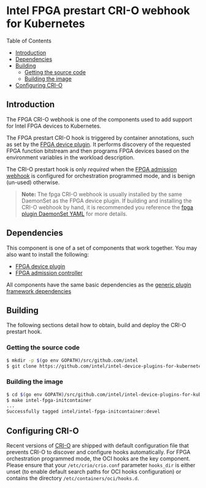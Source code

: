 # Intel FPGA prestart CRI-O webhook for Kubernetes

Table of Contents

* [Introduction](#introduction)
* [Dependencies](#dependencies)
* [Building](#building)
    * [Getting the source code](#getting-the-source-code)
    * [Building the image](#building-the-image)
* [Configuring CRI-O](#configuring-cri-o)

## Introduction

The FPGA CRI-O webhook is one of the components used to add support for Intel FPGA
devices to Kubernetes.

The FPGA prestart CRI-O hook is triggered by container annotations, such as set by the
[FPGA device plugin](../fpga_plugin/README.md).  It performs discovery of the requested FPGA
function bitstream and then programs FPGA devices based on the environment variables
in the workload description.

The CRI-O prestart hook is only *required* when the
[FPGA admission webhook](../fpga_admissionwebhook/README.md) is configured for orchestration
programmed mode, and is benign (un-used) otherwise.

> **Note:** The fpga CRI-O webhook is usually installed by the same DaemonSet as the
> FPGA device plugin. If building and installing the CRI-O webhook by hand, it is
> recommended you reference the
> [fpga plugin DaemonSet YAML](/deployments/fpga_plugin/fpga_plugin.yaml) for
> more details.

## Dependencies

This component is one of a set of components that work together. You may also want to
install the following:

-   [FPGA device plugin](../fpga_plugin/README.md)
-   [FPGA admission controller](../fpga_admissionwebhook/README.md)

All components have the same basic dependencies as the
[generic plugin framework dependencies](../../README.md#about)

## Building

The following sections detail how to obtain, build and deploy the CRI-O
prestart hook.

### Getting the source code

```bash
$ mkdir -p $(go env GOPATH)/src/github.com/intel
$ git clone https://github.com/intel/intel-device-plugins-for-kubernetes $(go env GOPATH)/src/github.com/intel/intel-device-plugins-for-kubernetes
```

### Building the image

```bash
$ cd $(go env GOPATH)/src/github.com/intel/intel-device-plugins-for-kubernetes
$ make intel-fpga-initcontainer
...
Successfully tagged intel/intel-fpga-initcontainer:devel
```

## Configuring CRI-O

Recent versions of [CRI-O](https://github.com/cri-o/cri-o) are shipped with default configuration
file that prevents CRI-O to discover and configure hooks automatically.
For FPGA orchestration programmed mode, the OCI hooks are the key component.
Please ensure that your `/etc/crio/crio.conf` parameter `hooks_dir` is either unset
(to enable default search paths for OCI hooks configuration) or contains the directory
`/etc/containers/oci/hooks.d`.
